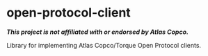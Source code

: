 # open-protocol-client

**_This project is not affiliated with or endorsed by Atlas Copco._**

Library for implementing Atlas Copco/Torque Open Protocol clients.
